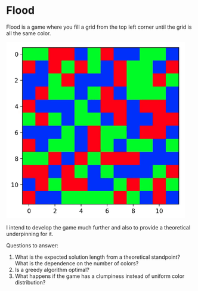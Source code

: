 # Flood

Flood is a game where you fill a grid from the top left corner until the grid is all the same color. 
   
![](examples/anim.gif)

I intend to develop the game much further and also to provide a theoretical underpinning for it. 

Questions to answer:
1. What is the expected solution length from a theoretical standpoint? What is the dependence on the number of colors? 
2. Is a greedy algorithm optimal? 
3. What happens if the game has a clumpiness instead of uniform color distribution? 
